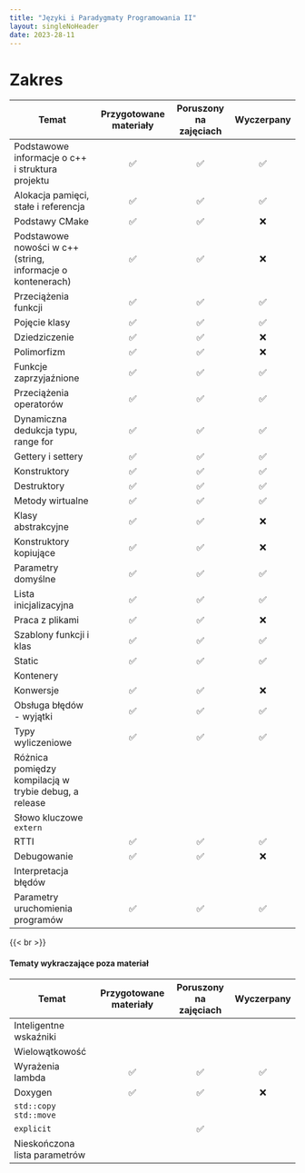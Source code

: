 ```yaml
---
title: "Języki i Paradygmaty Programowania II"
layout: singleNoHeader
date: 2023-28-11
---
```


# Zakres

| Temat                                                       | Przygotowane materiały | Poruszony na zajęciach | Wyczerpany |
| ----------------------------------------------------------- | :--------------------: | :--------------------: | :--------: |
| Podstawowe informacje o c++ i struktura projektu            |           ✅            |           ✅            |     ✅      |
| Alokacja pamięci, stałe i referencja                        |           ✅            |           ✅            |     ✅      |
| Podstawy CMake                                              |           ✅            |           ✅            |     ❌      |
| Podstawowe nowości w c++ (string, informacje o kontenerach) |           ✅            |           ✅            |     ❌      |
| Przeciążenia funkcji                                        |           ✅            |           ✅            |     ✅      |
| Pojęcie klasy                                               |           ✅            |           ✅            |     ✅      |
| Dziedziczenie                                               |           ✅            |           ✅            |     ❌      |
| Polimorfizm                                                 |           ✅            |           ✅            |     ❌      |
| Funkcje zaprzyjaźnione                                      |           ✅            |           ✅            |     ✅      |
| Przeciążenia operatorów                                     |           ✅            |           ✅            |     ✅      |
| Dynamiczna dedukcja typu, range for                         |           ✅            |           ✅            |     ✅      |
| Gettery i settery                                           |           ✅            |           ✅            |     ✅      |
| Konstruktory                                                |           ✅            |           ✅            |     ✅      |
| Destruktory                                                 |           ✅            |           ✅            |     ✅      |
| Metody wirtualne                                            |           ✅            |           ✅            |     ✅      |
| Klasy abstrakcyjne                                          |           ✅            |           ✅            |     ❌      |
| Konstruktory kopiujące                                      |           ✅            |           ✅            |     ❌      |
| Parametry domyślne                                          |           ✅            |           ✅            |     ✅      |
| Lista inicjalizacyjna                                       |           ✅            |           ✅            |     ✅      |
| Praca z plikami                                             |           ✅            |           ✅            |     ❌      |
| Szablony funkcji i klas                                     |           ✅            |           ✅            |     ✅      |
| Static                                                      |           ✅            |           ✅            |     ✅      |
| Kontenery                                                   |                        |                        |            |
| Konwersje                                                   |           ✅            |           ✅            |     ❌      |
| Obsługa błędów - wyjątki                                    |           ✅            |           ✅            |     ✅      |
| Typy wyliczeniowe                                           |           ✅            |           ✅            |     ✅      |
| Różnica pomiędzy kompilacją w trybie debug, a release       |                        |                        |            |
| Słowo kluczowe `extern`                                     |                        |                        |            |
| RTTI                                                        |           ✅            |           ✅            |     ✅      |
| Debugowanie                                                 |           ✅            |           ✅            |     ❌      |
| Interpretacja błędów                                        |                        |                        |            |
| Parametry uruchomienia programów                            |           ✅            |           ✅            |     ✅      |


{{< br >}}

#### Tematy wykraczające poza materiał

| Temat                         | Przygotowane materiały | Poruszony na zajęciach | Wyczerpany |
| ----------------------------- | :--------------------: | :--------------------: | :--------: |
| Inteligentne wskaźniki        |                        |                        |            |
| Wielowątkowość                |                        |                        |            |
| Wyrażenia lambda              |           ✅            |           ✅            |     ✅      |
| Doxygen                       |           ✅            |           ✅            |     ❌      |
| `std::copy` `std::move`       |                        |                        |            |
| `explicit`                    |                        |           ✅            |            |
| Nieskończona lista parametrów |                        |                        |            |
